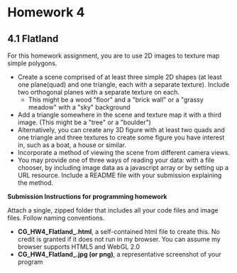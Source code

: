 # Homework 4
## 4.1 Flatland
For this homework assignment, you are to use 2D images to texture map simple polygons.

- Create a scene comprised of at least three simple 2D shapes (at least one plane(quad) and one triangle, each with a separate texture). Include two orthogonal planes with a separate texture on each.
  - This might be a wood "floor" and a "brick wall" or a "grassy meadow" with a "sky" background
- Add a triangle somewhere in the scene and texture map it with a third image. (This might be a "tree" or a "boulder")
- Alternatively, you can create any 3D figure with at least two quads and one triangle and three textures to create some figure you have interest in, such as a boat, a house or similar.
- Incorporate a method of viewing the scene from different camera views.
- You may provide one of three ways of reading your data: with a file chooser, by including image data as a javascript array or by setting up a URL resource. Include a README file with your submission explaining the method.

**Submission Instructions for programming homework**

Attach a single, zipped folder that includes all your code files and image files. Follow naming conventions.

- **CG_HW4_Flatland_<yourname>.html**, a self-contained html file to create this. No credit is granted if it does not run in my browser. You can assume my browser supports HTML5 and WebGL 2.0
- **CG_HW4_Flatland_<yourname>.jpg (or png)**, a representative screenshot of your program
